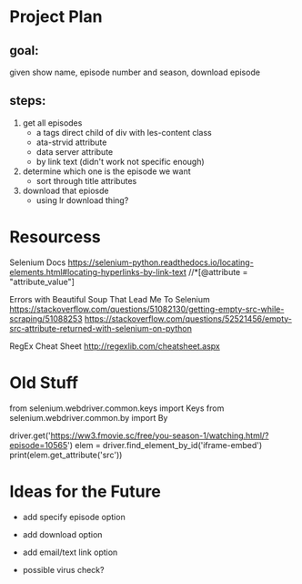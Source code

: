 # Project Plan
## goal:
given show name, episode number and season, download episode

## steps:
1. get all episodes
    - a tags direct child of div with les-content class
    - ata-strvid attribute
    - data server attribute
    - by link text (didn't work not specific enough)
2. determine which one is the episode we want
    - sort through title attributes
3. download that epiosde 
    - using lr download thing?

# Resourcess
Selenium Docs
https://selenium-python.readthedocs.io/locating-elements.html#locating-hyperlinks-by-link-text
//*[@attribute = "attribute_value"]

Errors with Beautiful Soup That Lead Me To Selenium
https://stackoverflow.com/questions/51082130/getting-empty-src-while-scraping/51088253
https://stackoverflow.com/questions/52521456/empty-src-attribute-returned-with-selenium-on-python

RegEx Cheat Sheet
http://regexlib.com/cheatsheet.aspx


# Old Stuff
from selenium.webdriver.common.keys import Keys
from selenium.webdriver.common.by import By

driver.get('https://ww3.fmovie.sc/free/you-season-1/watching.html/?episode=10565')
elem = driver.find_element_by_id('iframe-embed')
print(elem.get_attribute('src'))

# Ideas for the Future
- add specify episode option
- add download option
- add email/text link option

- possible virus check?
